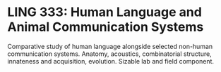 # LING 333: Human Language and Animal Communication Systems

Comparative study of human language alongside selected non-human communication systems. Anatomy, acoustics, combinatorial structure, innateness and acquisition, evolution. Sizable lab and field component.